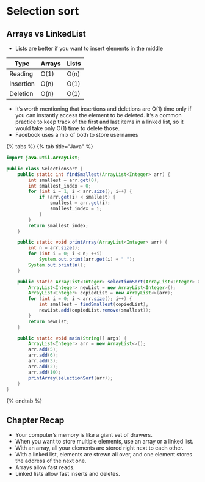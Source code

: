 # Selection sort

## Arrays vs LinkedList

* Lists are better if you want to insert elements in the middle

| Type  | Arrays | Lists |
| ------------ |---------------| -----|
| Reading      | O(1) | O(n) |
| Insertion    | O(n) | O(1) |
| Deletion     | O(n) | O(1) |

* It’s worth mentioning that insertions and deletions are O(1) time only if you can instantly access the element to be deleted. It’s a common practice to keep track of the first and last items in a linked list, so it would take only O(1) time to delete those.
* Facebook uses a mix of both to store usernames

{% tabs %}
{% tab title="Java" %}
```java
import java.util.ArrayList;

public class SelectionSort {
    public static int findSmallest(ArrayList<Integer> arr) {
        int smallest = arr.get(0);
        int smallest_index = 0;
        for (int i = 1; i < arr.size(); i++) {
            if (arr.get(i) < smallest) {
                smallest = arr.get(i);
                smallest_index = i;
            }
        }
        return smallest_index;
    }

    public static void printArray(ArrayList<Integer> arr) {
        int n = arr.size();
        for (int i = 0; i < n; ++i)
            System.out.print(arr.get(i) + " ");
        System.out.println();
    }

    public static ArrayList<Integer> selectionSort(ArrayList<Integer> arr) {
        ArrayList<Integer> newList = new ArrayList<Integer>();
        ArrayList<Integer> copiedList = new ArrayList<>(arr);
        for (int i = 0; i < arr.size(); i++) {
            int smallest = findSmallest(copiedList);
            newList.add(copiedList.remove(smallest));
        }
        return newList;
    }

    public static void main(String[] args) {
        ArrayList<Integer> arr = new ArrayList<>();
        arr.add(5);
        arr.add(6);
        arr.add(3);
        arr.add(2);
        arr.add(10);
        printArray(selectionSort(arr));
    }
}

```
{% endtab %}

## Chapter Recap
* Your computer’s memory is like a giant set of drawers.
* When you want to store multiple elements, use an array or a linked list.
* With an array, all your elements are stored right next to each other.
* With a linked list, elements are strewn all over, and one element stores the address of the next one.
* Arrays allow fast reads.
* Linked lists allow fast inserts and deletes.
